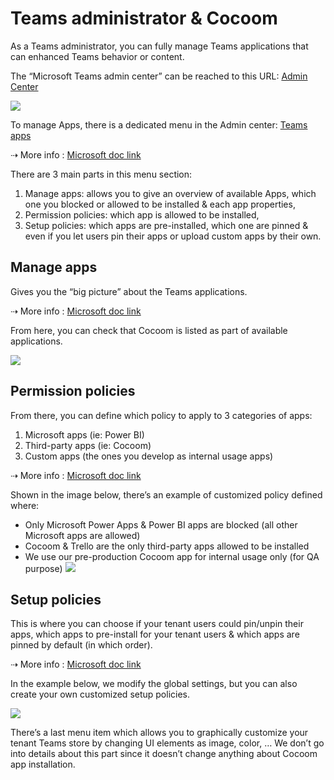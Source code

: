 # Teams administrator & Cocoom

As a Teams administrator, you can fully manage Teams applications that can enhanced Teams behavior or content.

The “Microsoft Teams admin center” can be reached to this URL: [Admin Center](https://admin.teams.microsoft.com)

![](https://paper-attachments.dropbox.com/s_F4554E37D88F30AB7BEBF1845EA4EDBA717C9233F7EAE67807843257ADA51AC6_1610956371977_Teams+-+Microsoft+Teams+admin+center.png)

To manage Apps, there is a dedicated menu in the Admin center: [Teams apps](https://admin.teams.microsoft.com/policies/manage-apps)

⇢ More info : [Microsoft doc link](https://docs.microsoft.com/en-us/microsoftteams/admin-settings)

There are 3 main parts in this menu section:

1. Manage apps: allows you to give an overview of available Apps, which one you blocked or allowed to be installed & each app properties,
2. Permission policies: which app is allowed to be installed,
3. Setup policies: which apps are pre-installed, which one are pinned & even if you let users pin their apps or upload custom apps by their own.


## Manage apps

Gives you the “big picture” about the Teams applications.

⇢ More info : [Microsoft doc link](https://docs.microsoft.com/en-us/microsoftteams/manage-apps)

From here, you can check that Cocoom is listed as part of available applications.

![](https://paper-attachments.dropbox.com/s_F4554E37D88F30AB7BEBF1845EA4EDBA717C9233F7EAE67807843257ADA51AC6_1610956776062_Teams+-+Manage+apps+availability.png)


## Permission policies

From there, you can define which policy to apply to 3 categories of apps:

1. Microsoft apps (ie: Power BI)
2. Third-party apps (ie: Cocoom)
3. Custom apps (the ones you develop as internal usage apps)

⇢ More info : [Microsoft doc link](https://docs.microsoft.com/en-us/microsoftteams/teams-app-permission-policies)

Shown in the image below, there’s an example of customized policy defined where:

- Only Microsoft Power Apps & Power BI apps are blocked (all other Microsoft apps are allowed)
- Cocoom & Trello are the only third-party apps allowed to be installed
- We use our pre-production Cocoom app for internal usage only (for QA purpose)
![](https://paper-attachments.dropbox.com/s_F4554E37D88F30AB7BEBF1845EA4EDBA717C9233F7EAE67807843257ADA51AC6_1610957300486_Teams+-+Permission+policy+creation.png)



## Setup policies

This is where you can choose if your tenant users could pin/unpin their apps, which apps to pre-install for your tenant users & which apps are pinned by default (in which order).

⇢ More info : [Microsoft doc link](https://docs.microsoft.com/en-us/microsoftteams/teams-app-setup-policies)

In the example below, we modify the global settings, but you can also create your own customized setup policies.

![](https://paper-attachments.dropbox.com/s_F4554E37D88F30AB7BEBF1845EA4EDBA717C9233F7EAE67807843257ADA51AC6_1610957468098_Teams+-+Setup+policy.png)

There’s a last menu item which allows you to graphically customize your tenant Teams store by changing UI elements as image, color, …
We don’t go into details about this part since it doesn’t change anything about Cocoom app installation.
